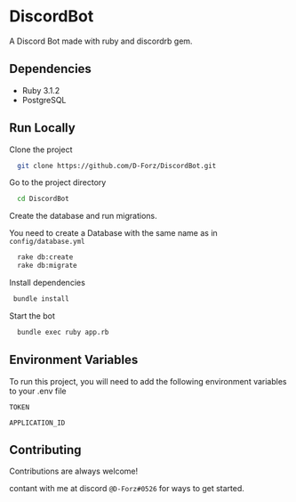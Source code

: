 
# DiscordBot

A Discord Bot made with ruby and discordrb gem.


## Dependencies

- Ruby 3.1.2
- PostgreSQL

## Run Locally

Clone the project

```bash
  git clone https://github.com/D-Forz/DiscordBot.git
```

Go to the project directory

```bash
  cd DiscordBot
```

Create the database and run migrations.

You need to create a Database with the same
name as in `config/database.yml`

```bash
  rake db:create
  rake db:migrate
```

Install dependencies

```bash
 bundle install
```


Start the bot

```bash
  bundle exec ruby app.rb
```


## Environment Variables

To run this project, you will need to add the following environment variables to your .env file

`TOKEN`

`APPLICATION_ID`


## Contributing

Contributions are always welcome!

contant with me at discord `@D-Forz#0526` for ways to get started.
